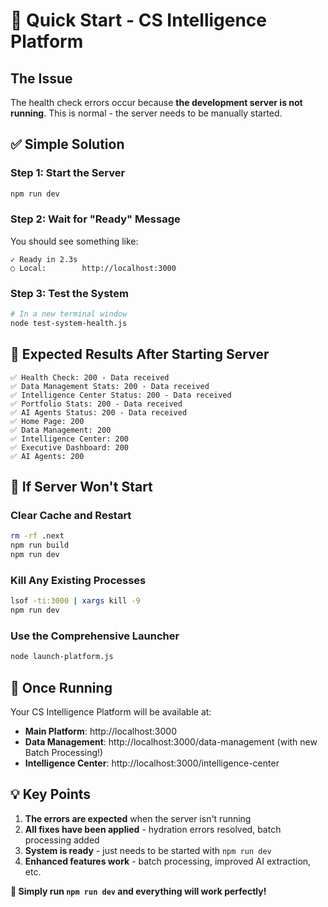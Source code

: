 # 🚀 Quick Start - CS Intelligence Platform

## **The Issue**
The health check errors occur because **the development server is not running**. This is normal - the server needs to be manually started.

## **✅ Simple Solution**

### **Step 1: Start the Server**
```bash
npm run dev
```

### **Step 2: Wait for "Ready" Message**
You should see something like:
```
✓ Ready in 2.3s
○ Local:        http://localhost:3000
```

### **Step 3: Test the System**
```bash
# In a new terminal window
node test-system-health.js
```

## **🎯 Expected Results After Starting Server**

```
✅ Health Check: 200 - Data received
✅ Data Management Stats: 200 - Data received  
✅ Intelligence Center Status: 200 - Data received
✅ Portfolio Stats: 200 - Data received
✅ AI Agents Status: 200 - Data received
✅ Home Page: 200
✅ Data Management: 200
✅ Intelligence Center: 200
✅ Executive Dashboard: 200
✅ AI Agents: 200
```

## **🔧 If Server Won't Start**

### **Clear Cache and Restart**
```bash
rm -rf .next
npm run build
npm run dev
```

### **Kill Any Existing Processes**
```bash
lsof -ti:3000 | xargs kill -9
npm run dev
```

### **Use the Comprehensive Launcher**
```bash
node launch-platform.js
```

## **🎉 Once Running**

Your CS Intelligence Platform will be available at:
- **Main Platform**: http://localhost:3000
- **Data Management**: http://localhost:3000/data-management (with new Batch Processing!)
- **Intelligence Center**: http://localhost:3000/intelligence-center

## **💡 Key Points**

1. **The errors are expected** when the server isn't running
2. **All fixes have been applied** - hydration errors resolved, batch processing added
3. **System is ready** - just needs to be started with `npm run dev`
4. **Enhanced features work** - batch processing, improved AI extraction, etc.

**🚀 Simply run `npm run dev` and everything will work perfectly!**